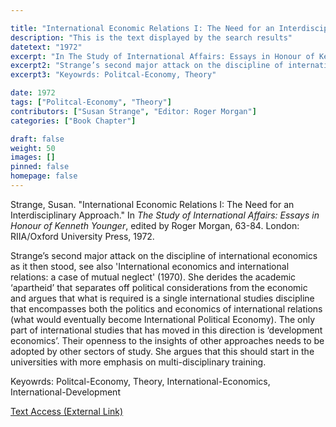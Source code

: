 ```yaml
---

title: "International Economic Relations I: The Need for an Interdisciplinary Approach"
description: "This is the text displayed by the search results"
datetext: "1972"
excerpt: "In The Study of International Affairs: Essays in Honour of Kenneth Younger, edited by Roger Morgan, 63-84. London: RIIA/Oxford University Press, 1972."
excerpt2: "Strange’s second major attack on the discipline of international economics as it then stood, see also 'International economics and international relations: a case of mutual neglect' (1970). She derides the academic ‘apartheid’ that separates off political considerations from the economic and argues that what is required is a single international studies discipline that encompasses both the politics and economics of international relations (what would eventually become International Political Economy). The only part of international studies that has moved in this direction is ‘development economics’. Their openness to the insights of other approaches needs to be adopted by other sectors of study. She argues that this should start in the universities with more emphasis on multi-disciplinary training."
excerpt3: "Keyowrds: Politcal-Economy, Theory"

date: 1972
tags: ["Politcal-Economy", "Theory"]
contributors: ["Susan Strange", "Editor: Roger Morgan"]
categories: ["Book Chapter"]

draft: false
weight: 50
images: []
pinned: false
homepage: false
---
```


Strange, Susan. "International Economic Relations I: The Need for an Interdisciplinary Approach." In <i>The Study of International Affairs: Essays in Honour of Kenneth Younger</i>, edited by Roger Morgan, 63-84. London: RIIA/Oxford University Press, 1972.

Strange’s second major attack on the discipline of international economics as it then stood, see also 'International economics and international relations: a case of mutual neglect' (1970). She derides the academic ‘apartheid’ that separates off political considerations from the economic and argues that what is required is a single international studies discipline that encompasses both the politics and economics of international relations (what would eventually become International Political Economy). The only part of international studies that has moved in this direction is ‘development economics’. Their openness to the insights of other approaches needs to be adopted by other sectors of study. She argues that this should start in the universities with more emphasis on multi-disciplinary training.

Keyowrds: Politcal-Economy, Theory, International-Economics, International-Development

[Text Access (External Link)](https://www.worldcat.org/title/1017189717)

